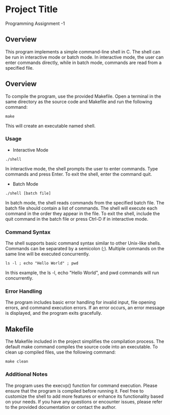 # Project Title

Programming Assignment -1

## Overview

This program implements a simple command-line shell in C. The shell can be run in interactive mode or batch mode. In interactive mode, the user can enter commands directly, while in batch mode, commands are read from a specified file.
## Overview
To compile the program, use the provided Makefile. Open a terminal in the same directory as the source code and Makefile and run the following command:
```
make
```
This will create an executable named shell.

### Usage

* Interactive Mode
```
./shell
```
In interactive mode, the shell prompts the user to enter commands. Type commands and press Enter. To exit the shell, enter the command quit.
* Batch Mode
 ```
./shell [batch file]
```
In batch mode, the shell reads commands from the specified batch file. The batch file should contain a list of commands. The shell will execute each command in the order they appear in the file. To exit the shell, include the quit command in the batch file or press Ctrl-D if in interactive mode.

### Command Syntax

The shell supports basic command syntax similar to other Unix-like shells. Commands can be separated by a semicolon (;). Multiple commands on the same line will be executed concurrently.
```
ls -l ; echo "Hello World" ; pwd

```
In this example, the ls -l, echo "Hello World", and pwd commands will run concurrently.

### Error Handling

The program includes basic error handling for invalid input, file opening errors, and command execution errors. If an error occurs, an error message is displayed, and the program exits gracefully.

## Makefile
The Makefile included in the project simplifies the compilation process. The default make command compiles the source code into an executable. To clean up compiled files, use the following command:
```
make clean

```

### Additional Notes

The program uses the execvp() function for command execution.
Please ensure that the program is compiled before running it.
Feel free to customize the shell to add more features or enhance its functionality based on your needs. If you have any questions or encounter issues, please refer to the provided documentation or contact the author.
